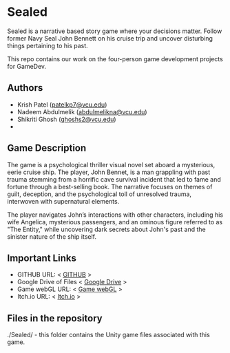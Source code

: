 # Sealed

Sealed is a narrative based story game where your decisions matter. Follow former Navy Seal John Bennett on his cruise trip and uncover disturbing things pertaining to his past. 

This repo contains our work on the four-person game development projects for GameDev.

## Authors

- Krish Patel (patelkp7@vcu.edu)
- Nadeem Abdulmelik (abdulmelikna@vcu.edu)
- Shikriti Ghosh (ghoshs2@vcu.edu)
-

## Game Description

The game is a psychological thriller visual novel set aboard a mysterious, eerie cruise ship. The player, John Bennet, is a man grappling with past trauma stemming from a horrific cave survival incident that led to fame and fortune through a best-selling book. The narrative focuses on themes of guilt, deception, and the psychological toll of unresolved trauma, interwoven with supernatural elements.

The player navigates John’s interactions with other characters, including his wife Angelica, mysterious passengers, and an ominous figure referred to as "The Entity," while uncovering dark secrets about John's past and the sinister nature of the ship itself.

## Important Links

- GITHUB URL: < [GITHUB](https://github.com/cmsc-vcu/gamedev-fa2024-final-papasgameria/tree/main) >
- Google Drive of Files < [Google Drive](https://drive.google.com/drive/folders/18gZstaUBFr4F1W5EDd_tjAz3YEYb6V3f) >
- Game webGL URL: < [Game webGL](https://play.unity.com/en/games/48e2409c-ee03-405a-9e7c-fd8e1b35d03d/final-project) >
- Itch.io URL: < [Itch.io](https://kriishpatell.itch.io/sealed) >

## Files in the repository

./Sealed/ - this folder contains the Unity game files associated with this game.
